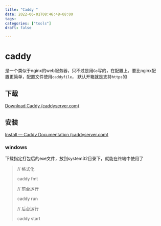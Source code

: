 ```yaml
---
title: "Caddy "
date: 2022-06-01T08:46:48+08:00
tags:
categories: ["tools"]
draft: false

---
```






# caddy

是一个类似于nginx的web服务器，只不过是用`Go`写的，在配置上，要比nginx配置更简单，配置文件使用`caddyfile`， 默认开箱就是支持`https`的



## 下载



[Download Caddy (caddyserver.com)](https://caddyserver.com/download)



## 安装

[Install — Caddy Documentation (caddyserver.com)](https://caddyserver.com/docs/install)



### windows

下载指定打包后的exe文件，放到system32目录下，就能在终端中使用了



> // 格式化
>
> caddy fmt
>
>  // 前台运行
>
> caddy run
>
>  // 后台运行
>
> caddy start



